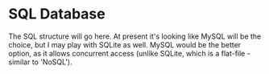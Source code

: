 # SQL Database

The SQL structure will go here.
At present it's looking like MySQL will be the choice, but I may play with SQLite as well.
MySQL would be the better option, as it allows concurrent access (unlike SQLite, which is a flat-file - similar to 'NoSQL').
